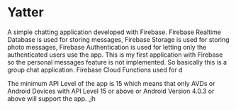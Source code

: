 # Yatter

A simple chatting application developed with Firebase. Firebase Realtime Database is used for storing messages, Firebase Storage is used for storing photo messages, Firebase Authentication is used for letting only the authenticated users use the app. This is my first application with Firebase so the personal messages feature is not implemented. So basically this is a group chat application. Firebase Cloud Functions used for d


The minimum API Level of the app is 15 which means that only AVDs or Android Devices with API Level 15 or above or Android Version 4.0.3 or above will support the app. ,jh

